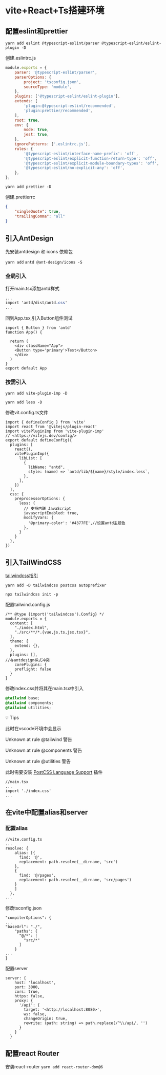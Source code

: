# vite+React+Ts搭建环境

## 配置eslint和prettier

`yarn add eslint @typescript-eslint/parser @typescript-eslint/eslint-plugin -D`

创建.eslintrc.js

```jsx
module.exports = {
	parser: '@typescript-eslint/parser',
	parserOptions: {
		project: 'tsconfig.json',
		sourceType: 'module',
	},
	plugins: ['@typescript-eslint/eslint-plugin'],
	extends: [
		'plugin:@typescript-eslint/recommended',
		'plugin:prettier/recommended',
	],
	root: true,
	env: {
		node: true,
		jest: true,
	},
	ignorePatterns: ['.eslintrc.js'],
	rules: {
		'@typescript-eslint/interface-name-prefix': 'off',
		'@typescript-eslint/explicit-function-return-type': 'off',
		'@typescript-eslint/explicit-module-boundary-types': 'off',
		'@typescript-eslint/no-explicit-any': 'off',
	},
};
```

`yarn add prettier -D`

创建.prettierrc

```json
{
	"singleQuote": true,
	"trailingComma": "all"
}
```

## 引入AntDesign

先安装antdesign 和 icons 依赖包

`yarn add` `antd @ant-design/icons -S`

### 全局引入

打开main.tsx添加antd样式

```css
...
import 'antd/dist/antd.css'
...
```

回到App.tsx,引入Button组件测试

```tsx
import { Button } from 'antd'
function App() {

  return (
    <div className="App"> 
    <Button type='primary'>Test</Button>
    </div>
  )
}
export default App
```

### 按需引入

`yarn add vite-plugin-imp -D`

`yarn add less -D`

修改vit.config.ts文件

```tsx
import { defineConfig } from 'vite'
import react from '@vitejs/plugin-react'
import vitePluginImp from 'vite-plugin-imp'
// <https://vitejs.dev/config/>
export default defineConfig({
  plugins: [
    react(),
    vitePluginImp({
      libList: [
        {
          libName: "antd",
          style: (name) => `antd/lib/${name}/style/index.less`,
        },
      ],
    })
  ],
  css: {
    preprocessorOptions: {
      less: {
        // 支持内联 JavaScript
        javascriptEnabled: true,
        modifyVars: {
          '@primary-color': '#4377FE',//设置antd主题色
        },
      }
    }
  },
})
```

## 引入TailWindCSS

[tailwindcss指引](https://tailwindcss.com/docs/guides/vite)

`yarn add -D tailwindcss postcss autoprefixer`

`npx tailwindcss init -p`

配置tailwind.config.js

```tsx
/** @type {import('tailwindcss').Config} */ 
module.exports = {
  content: [
    "./index.html",
    "./src/**/*.{vue,js,ts,jsx,tsx}",
  ],
  theme: {
    extend: {},
  },
  plugins: [],
//与antdesign样式冲突
	corePlugins: {
    preflight: false
  }
}
```

修改index.css并将其在main.tsx中引入

```css
@tailwind base;
@tailwind components;
@tailwind utilities;
```

<aside> 💡 Tips

此时在vscode环境中会显示

Unknown at rule @tailwind 警告

Unknown at rule @components 警告

Unknown at rule @utilities 警告

此时需要安装 [PostCSS Language Support](https://marketplace.visualstudio.com/items?itemName=csstools.postcss) 插件

</aside>

```tsx
//main.tsx
...
import './index.css'
...
```

## 在vite中配置alias和server

### 配置alias

```tsx
//vite.config.ts
...
resolve: {
    alias: [{
      find: '@',
      replacement: path.resolve(__dirname, 'src')
    },
    {
      find: '@/pages',
      replacement: path.resolve(__dirname, 'src/pages')
    }
    ]
  },
...
```

修改tsconfig.json

```tsx
"compilerOptions": {
...
"baseUrl": "./",
    "paths": {
      "@/*": [
        "src/*"
      ]
    }
...
}
```

配置server

```tsx
server: {
    host: 'localhost',
    port: 3000,
    cors: true,
    https: false,
    proxy: {
      '/api': {
        target: '<http://localhost:8080>',
        ws: false,
        changeOrigin: true,
        rewrite: (path: string) => path.replace(/^\\/api/, '')
      }
    }
  }
```

## 配置react Router
安装react-router
`yarn add react-router-dom@6`
